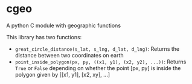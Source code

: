 # cgeo
A python C module with geographic functions

This library has two functions:

* `great_circle_distance(s_lat, s_lng, d_lat, d_lng)`: Returns the distance between two coordinates on earth
* `point_inside_polygon(px, py, ((x1, y1), (x2, y2), ...))`: Returns `True` or `False` depending on whether the point [px, py] is inside the polygon given by [[x1, y1], [x2, xy], ...]
